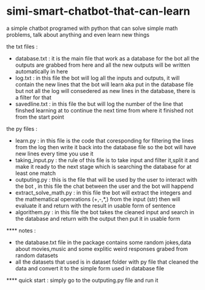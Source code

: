 # simi-smart-chatbot-that-can-learn
a simple chatbot programed with python that can solve simple math problems, talk about anything and even learn new things

the txt files : 
  - database.txt : it is the main file that work as a database for the bot all the outputs are grabbed from here and all the new outputs will be written automatically in here 
  - log.txt : in this file the bot will log all the inputs and outputs, it will contain the new lines that the bot will learn aka put in the database file but not all the log will consedered as new lines in the database, there is a filter for that 
  - savedline.txt : in this file the but will log the number of the line that finshed learning at to continue the next time from where it finished not from the start point 

the py files :
  - learn.py : in this file is the code that coresponding for filtering the lines from the log then write it back into the database file so the bot will have new lines every time you use it 
  - taking_input.py : the rule of this file is to take input and filter it,split it and make it ready to the next stage which is searching the database for at least one match 
  - outputing.py : this is the file that will be used by the user to interact with the bot , in this file the chat between the user and the bot will happend
  - extract_solve_math.py : in this file the bot will extract the integers and the mathematical openrations (+,-,*,\) from the input (str) then will evaluate it and return with the result in usable form of sentence 
  - algorithem.py : in this file the bot takes the cleaned input and search in the database and return with the output then put it in usable form 
  
**** notes :
  - the database.txt file in the package contains some random jokes,data about movies,music and some explitic weird responses grabed from random datasets
  - all the datasets that used is in dataset folder with py file that cleaned the data and convert it to the simple form used in database file
    
**** quick start :
  simply go to the outputing.py file and run it 
  
  


